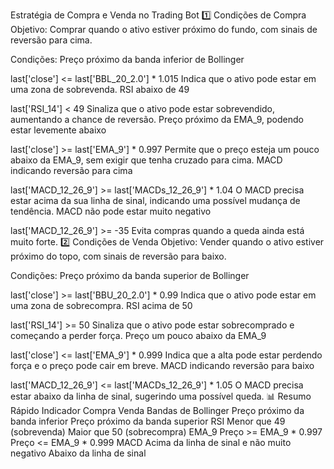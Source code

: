 Estratégia de Compra e Venda no Trading Bot
1️⃣ Condições de Compra
Objetivo:
Comprar quando o ativo estiver próximo do fundo, com sinais de reversão para cima.

Condições:
Preço próximo da banda inferior de Bollinger

last['close'] <= last['BBL_20_2.0'] * 1.015
Indica que o ativo pode estar em uma zona de sobrevenda.
RSI abaixo de 49

last['RSI_14'] < 49
Sinaliza que o ativo pode estar sobrevendido, aumentando a chance de reversão.
Preço próximo da EMA_9, podendo estar levemente abaixo

last['close'] >= last['EMA_9'] * 0.997
Permite que o preço esteja um pouco abaixo da EMA_9, sem exigir que tenha cruzado para cima.
MACD indicando reversão para cima

last['MACD_12_26_9'] >= last['MACDs_12_26_9'] * 1.04
O MACD precisa estar acima da sua linha de sinal, indicando uma possível mudança de tendência.
MACD não pode estar muito negativo

last['MACD_12_26_9'] >= -35
Evita compras quando a queda ainda está muito forte.
2️⃣ Condições de Venda
Objetivo:
Vender quando o ativo estiver próximo do topo, com sinais de reversão para baixo.

Condições:
Preço próximo da banda superior de Bollinger

last['close'] >= last['BBU_20_2.0'] * 0.99
Indica que o ativo pode estar em uma zona de sobrecompra.
RSI acima de 50

last['RSI_14'] >= 50
Sinaliza que o ativo pode estar sobrecomprado e começando a perder força.
Preço um pouco abaixo da EMA_9

last['close'] <= last['EMA_9'] * 0.999
Indica que a alta pode estar perdendo força e o preço pode cair em breve.
MACD indicando reversão para baixo

last['MACD_12_26_9'] <= last['MACDs_12_26_9'] * 1.05
O MACD precisa estar abaixo da linha de sinal, sugerindo uma possível queda.
📊 Resumo Rápido
Indicador	Compra	Venda
Bandas de Bollinger	Preço próximo da banda inferior	Preço próximo da banda superior
RSI	Menor que 49 (sobrevenda)	Maior que 50 (sobrecompra)
EMA_9	Preço >= EMA_9 * 0.997	Preço <= EMA_9 * 0.999
MACD	Acima da linha de sinal e não muito negativo	Abaixo da linha de sinal